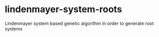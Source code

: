# lindenmayer-system-roots
Lindenmayer system based genetic algorithm in order to generate root systems
